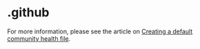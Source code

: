 # .github

For more information, please see the article on [Creating a default community health file](https://help.github.com/en/articles/creating-a-default-community-health-file-for-your-organization).